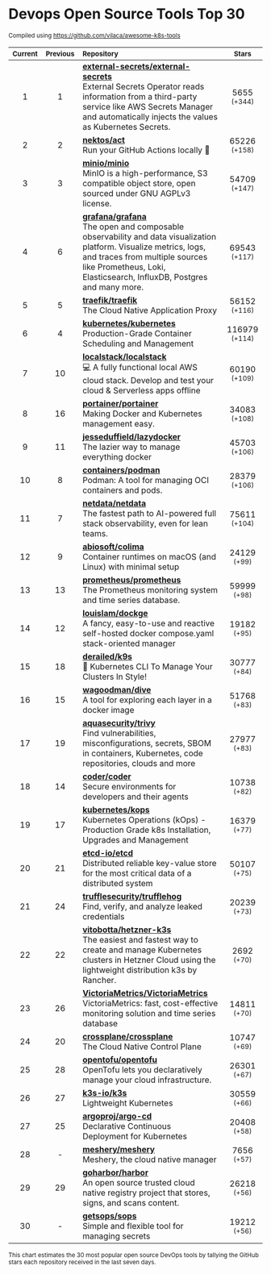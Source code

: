 # Devops Open Source Tools Top 30
<sup>Compiled using https://github.com/vilaca/awesome-k8s-tools</sup>
<div align="center">

|<sub>Current</sub>|<sub>Previous</sub>|<sub>Repository</sub>|<sub>Stars</sub>|
|:---:|:---:|:---|:---:|
|1|1|[**external-secrets/external-secrets**](https://github.com/external-secrets/external-secrets)<br/>External Secrets Operator reads information from a third-party service like AWS Secrets Manager and automatically injects the values as Kubernetes Secrets.|5655 <sup>(+344)</sup>|
|2|2|[**nektos/act**](https://github.com/nektos/act)<br/>Run your GitHub Actions locally 🚀|65226 <sup>(+158)</sup>|
|3|3|[**minio/minio**](https://github.com/minio/minio)<br/>MinIO is a high-performance, S3 compatible object store, open sourced under GNU AGPLv3 license.|54709 <sup>(+147)</sup>|
|4|6|[**grafana/grafana**](https://github.com/grafana/grafana)<br/>The open and composable observability and data visualization platform. Visualize metrics, logs, and traces from multiple sources like Prometheus, Loki, Elasticsearch, InfluxDB, Postgres and many more. |69543 <sup>(+117)</sup>|
|5|5|[**traefik/traefik**](https://github.com/traefik/traefik)<br/>The Cloud Native Application Proxy|56152 <sup>(+116)</sup>|
|6|4|[**kubernetes/kubernetes**](https://github.com/kubernetes/kubernetes)<br/>Production-Grade Container Scheduling and Management|116979 <sup>(+114)</sup>|
|7|10|[**localstack/localstack**](https://github.com/localstack/localstack)<br/>💻 A fully functional local AWS cloud stack. Develop and test your cloud & Serverless apps offline|60190 <sup>(+109)</sup>|
|8|16|[**portainer/portainer**](https://github.com/portainer/portainer)<br/>Making Docker and Kubernetes management easy.|34083 <sup>(+108)</sup>|
|9|11|[**jesseduffield/lazydocker**](https://github.com/jesseduffield/lazydocker)<br/>The lazier way to manage everything docker|45703 <sup>(+106)</sup>|
|10|8|[**containers/podman**](https://github.com/containers/podman)<br/>Podman: A tool for managing OCI containers and pods.|28379 <sup>(+106)</sup>|
|11|7|[**netdata/netdata**](https://github.com/netdata/netdata)<br/>The fastest path to AI-powered full stack observability, even for lean teams.|75611 <sup>(+104)</sup>|
|12|9|[**abiosoft/colima**](https://github.com/abiosoft/colima)<br/>Container runtimes on macOS (and Linux) with minimal setup|24129 <sup>(+99)</sup>|
|13|13|[**prometheus/prometheus**](https://github.com/prometheus/prometheus)<br/>The Prometheus monitoring system and time series database.|59999 <sup>(+98)</sup>|
|14|12|[**louislam/dockge**](https://github.com/louislam/dockge)<br/>A fancy, easy-to-use and reactive self-hosted docker compose.yaml stack-oriented manager|19182 <sup>(+95)</sup>|
|15|18|[**derailed/k9s**](https://github.com/derailed/k9s)<br/>🐶 Kubernetes CLI To Manage Your Clusters In Style!|30777 <sup>(+84)</sup>|
|16|15|[**wagoodman/dive**](https://github.com/wagoodman/dive)<br/>A tool for exploring each layer in a docker image|51768 <sup>(+83)</sup>|
|17|19|[**aquasecurity/trivy**](https://github.com/aquasecurity/trivy)<br/>Find vulnerabilities, misconfigurations, secrets, SBOM in containers, Kubernetes, code repositories, clouds and more|27977 <sup>(+83)</sup>|
|18|14|[**coder/coder**](https://github.com/coder/coder)<br/>Secure environments for developers and their agents|10738 <sup>(+82)</sup>|
|19|17|[**kubernetes/kops**](https://github.com/kubernetes/kops)<br/>Kubernetes Operations (kOps) - Production Grade k8s Installation, Upgrades and Management|16379 <sup>(+77)</sup>|
|20|21|[**etcd-io/etcd**](https://github.com/etcd-io/etcd)<br/>Distributed reliable key-value store for the most critical data of a distributed system|50107 <sup>(+75)</sup>|
|21|24|[**trufflesecurity/trufflehog**](https://github.com/trufflesecurity/trufflehog)<br/>Find, verify, and analyze leaked credentials|20239 <sup>(+73)</sup>|
|22|22|[**vitobotta/hetzner-k3s**](https://github.com/vitobotta/hetzner-k3s)<br/>The easiest and fastest way to create and manage Kubernetes clusters in Hetzner Cloud using the lightweight distribution k3s by Rancher.|2692 <sup>(+70)</sup>|
|23|26|[**VictoriaMetrics/VictoriaMetrics**](https://github.com/VictoriaMetrics/VictoriaMetrics)<br/>VictoriaMetrics: fast, cost-effective monitoring solution and time series database|14811 <sup>(+70)</sup>|
|24|20|[**crossplane/crossplane**](https://github.com/crossplane/crossplane)<br/>The Cloud Native Control Plane|10747 <sup>(+69)</sup>|
|25|28|[**opentofu/opentofu**](https://github.com/opentofu/opentofu)<br/>OpenTofu lets you declaratively manage your cloud infrastructure.|26301 <sup>(+67)</sup>|
|26|27|[**k3s-io/k3s**](https://github.com/k3s-io/k3s)<br/>Lightweight Kubernetes|30559 <sup>(+66)</sup>|
|27|25|[**argoproj/argo-cd**](https://github.com/argoproj/argo-cd)<br/>Declarative Continuous Deployment for Kubernetes|20408 <sup>(+58)</sup>|
|28|-|[**meshery/meshery**](https://github.com/meshery/meshery)<br/>Meshery, the cloud native manager|7656 <sup>(+57)</sup>|
|29|29|[**goharbor/harbor**](https://github.com/goharbor/harbor)<br/>An open source trusted cloud native registry project that stores, signs, and scans content.|26218 <sup>(+56)</sup>|
|30|-|[**getsops/sops**](https://github.com/getsops/sops)<br/>Simple and flexible tool for managing secrets|19212 <sup>(+56)</sup>|


</div>

<sub>This chart estimates the 30 most popular open source DevOps tools by tallying the GitHub stars each repository received in the last seven days.</sub>
